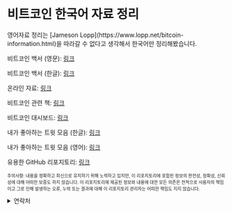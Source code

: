 # 비트코인 한국어 자료 정리

<p>
  영어자료 정리는 [Jameson Lopp](https://www.lopp.net/bitcoin-information.html)을 따라갈 수 없다고 생각해서 한국어만 정리해봤습니다.
</p>

<p>비트코인 백서 (영문): <a href="https://bitcoin.org/bitcoin.pdf">링크</a></p>
<p>비트코인 백서 (한글): <a href="Resources/pdf/백서_한글번역(A4).pdf">링크</a></p>
<p></p>
<p>온라인 자료: <a href="https://bitcoin.org/bitcoin.pdf">링크</a></p>
<p>비트코인 관련 책: <a href="https://bitcoin.org/bitcoin.pdf">링크</a></p>
<p>비트코인 대시보드: <a href="https://bitcoin.org/bitcoin.pdf">링크</a></p>
<p>내가 좋아하는 트윗 모음 (한글): <a href="https://bitcoin.org/bitcoin.pdf">링크</a></p>
<p>내가 좋아하는 트윗 모음 (영어): <a href="https://bitcoin.org/bitcoin.pdf">링크</a></p>
<p>유용한 GitHub 리포지토리: <a href="https://bitcoin.org/bitcoin.pdf">링크</a></p>

<p style="font-size: 10px;">
  주의사항: 내용을 정확하고 최신으로 유지하기 위해 노력하고 있지만, 이 리포지토리에 포함된 정보의 완전성, 정확성, 신뢰성에 대해 어떠한 보증도 하지 않습니다. 이 리포지토리에 제공된 정보와 내용에 대한 모든 의존은 전적으로 사용자의 책임이고 그로 인해 발생하는 오류, 누락 또는 결과에 대해 이 리포지토리 관리자는 어떠한 책임도 지지 않습니다.
</p>

<details>
  <summary>연락처</summary>
  <p>X: 
    <a href="https://x.com/juhwang8378">@juhwang8378</a>
  </p>
  <p>Email: 
    <a href="mailto:juhwang8378">juhwang8378@proton.me</a>
  </p>
  <p>Nostr/LN: 
    <a href="https://primal.net/p/nprofile1qqs05h4qpl9yy6wq39zu48mcnmgjh7r999s9fhrgsjxk945lzp6lhlsd8zdu8">juhwang@oksu.su</a>
  </p> 
</details>
